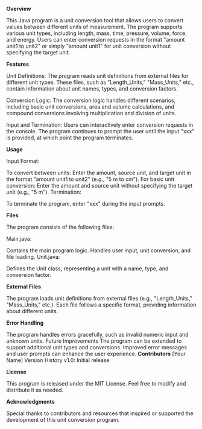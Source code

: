 **Overview**

This Java program is a unit conversion tool that allows users to convert values between different units of measurement. The program supports various unit types, including length, mass, time, pressure, volume, force, and energy. Users can enter conversion requests in the format "amount unit1 to unit2" or simply "amount unit1" for unit conversion without specifying the target unit.

**Features**

Unit Definitions:
The program reads unit definitions from external files for different unit types. These files, such as "Length_Units," "Mass_Units," etc., contain information about unit names, types, and conversion factors.

Conversion Logic:
The conversion logic handles different scenarios, including basic unit conversions, area and volume calculations, and compound conversions involving multiplication and division of units.

Input and Termination:
Users can interactively enter conversion requests in the console. The program continues to prompt the user until the input "xxx" is provided, at which point the program terminates.

**Usage**

Input Format:

To convert between units: Enter the amount, source unit, and target unit in the format "amount unit1 to unit2" (e.g., "5 m to cm").
For basic unit conversion: Enter the amount and source unit without specifying the target unit (e.g., "5 m").
Termination:

To terminate the program, enter "xxx" during the input prompts.

**Files**

The program consists of the following files:

Main.java:

Contains the main program logic.
Handles user input, unit conversion, and file loading.
Unit.java:

Defines the Unit class, representing a unit with a name, type, and conversion factor.

**External Files**

The program loads unit definitions from external files (e.g., "Length_Units," "Mass_Units," etc.). Each file follows a specific format, providing information about different units.

**Error Handling**

The program handles errors gracefully, such as invalid numeric input and unknown units.
Future Improvements
The program can be extended to support additional unit types and conversions.
Improved error messages and user prompts can enhance the user experience.
**Contributors**
[Your Name]
Version History
v1.0: Initial release

**License**

This program is released under the MIT License. Feel free to modify and distribute it as needed.

**Acknowledgments**

Special thanks to contributors and resources that inspired or supported the development of this unit conversion program.
